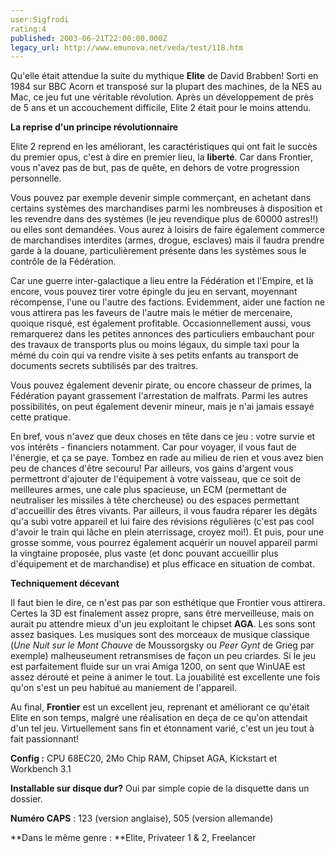 ```yaml
---
user:Sigfrodi
rating:4
published: 2003-06-21T22:00:00.000Z
legacy_url: http://www.emunova.net/veda/test/118.htm
---
```

Qu'elle était attendue la suite du mythique **Elite** de David Brabben! Sorti en 1984 sur BBC Acorn et transposé sur la plupart des machines, de la NES au Mac, ce jeu fut une véritable révolution. Après un développement de près de 5 ans et un accouchement difficile, Elite 2 était pour le moins attendu.  

  

**La reprise d'un principe révolutionnaire**  

  

Elite 2 reprend en les améliorant, les caractéristiques qui ont fait le succès du premier opus, c'est à dire en premier lieu, la **liberté**. Car dans Frontier, vous n'avez pas de but, pas de quête, en dehors de votre progression personnelle.  

  

Vous pouvez par exemple devenir simple commerçant, en achetant dans certains systèmes des marchandises parmi les nombreuses à disposition et les revendre dans des systèmes (le jeu revendique plus de 60000 astres!!) ou elles sont demandées. Vous aurez à loisirs de faire également commerce de marchandises interdites (armes, drogue, esclaves) mais il faudra prendre garde à la douane, particulièrement présente dans les systèmes sous le contrôle de la Fédération.  

  

Car une guerre inter-galactique a lieu entre la Fédération et l'Empire, et là encore, vous pouvez tirer votre épingle du jeu en servant, moyennant récompense, l'une ou l'autre des factions. Evidemment, aider une faction ne vous attirera pas les faveurs de l'autre mais le métier de mercenaire, quoique risqué, est également profitable. Occasionnellement aussi, vous remarquerez dans les petites annonces des particuliers embauchant pour des travaux de transports plus ou moins légaux, du simple taxi pour la mémé du coin qui va rendre visite à ses petits enfants au transport de documents secrets subtilisés par des traitres.  

  

Vous pouvez également devenir pirate, ou encore chasseur de primes, la Fédération payant grassement l'arrestation de malfrats. Parmi les autres possibilités, on peut également devenir mineur, mais je n'ai jamais essayé cette pratique.  

  

En bref, vous n'avez que deux choses en tête dans ce jeu : votre survie et vos intérêts - financiers notamment. Car pour voyager, il vous faut de l'énergie, et ça se paye. Tombez en rade au milieu de rien et vous avez bien peu de chances d'être secouru! Par ailleurs, vos gains d'argent vous permettront d'ajouter de l'équipement à votre vaisseau, que ce soit de meilleures armes, une cale plus spacieuse, un ECM (permettant de neutraliser les missiles à tête chercheuse) ou des espaces permettant d'accueillir des êtres vivants. Par ailleurs, il vous faudra réparer les dégâts qu'a subi votre appareil et lui faire des révisions régulières (c'est pas cool d'avoir le train qui lâche en plein aterrissage, croyez moi!). Et puis, pour une grosse somme, vous pourrez également acquérir un nouvel appareil parmi la vingtaine proposée, plus vaste (et donc pouvant accueillir plus d'équipement et de marchandise) et plus efficace en situation de combat.  

  

**Techniquement décevant**  

  

Il faut bien le dire, ce n'est pas par son esthétique que Frontier vous attirera. Certes la 3D est finalement assez propre, sans être merveilleuse, mais on aurait pu attendre mieux d'un jeu exploitant le chipset **AGA**. Les sons sont assez basiques. Les musiques sont des morceaux de musique classique (_Une Nuit sur le Mont Chauve_ de Moussorgsky ou _Peer Gynt_ de Grieg par exemple) malheuseument retransmises de façon un peu criardes. Si le jeu est parfaitement fluide sur un vrai Amiga 1200, on sent que WinUAE est assez dérouté et peine à animer le tout. La jouabilité est excellente une fois qu'on s'est un peu habitué au maniement de l'appareil.  

  

Au final, **Frontier** est un excellent jeu, reprenant et améliorant ce qu'était Elite en son temps, malgré une réalisation en deça de ce qu'on attendait d'un tel jeu. Virtuellement sans fin et étonnament varié, c'est un jeu tout à fait passionnant!  

  

**Config :** CPU 68EC20, 2Mo Chip RAM, Chipset AGA, Kickstart et Workbench 3.1  

  

**Installable sur disque dur?** Oui par simple copie de la disquette dans un dossier.  

  

**Numéro CAPS** : 123 (version anglaise), 505 (version allemande)  

  

**Dans le même genre : **Elite, Privateer 1 & 2, Freelancer